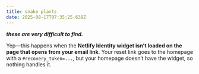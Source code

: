 ```yaml
---
title: snake plants
date: 2025-08-17T07:35:25.639Z
---
```

***these are very difficult to find.***

Yep—this happens when the **Netlify Identity widget isn’t loaded on the page that opens from your email link**. Your reset link goes to the homepage with a `#recovery_token=...`, but your homepage doesn’t have the widget, so nothing handles it.